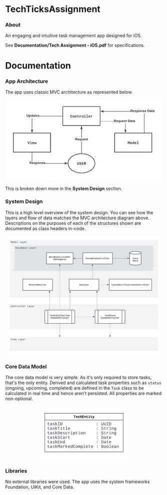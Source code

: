 # TechTicksAssignment

### About

An engaging and intuitive task management app designed for iOS.

See **Documentation/Tech Assignment - iOS.pdf** for specifications.

# Documentation

### App Architecture

The app uses classic MVC architecture as represented below.

<div align="center">
  <img src="Documentation/MVC Architecture.png" width="500">
</div>

This is broken down more in the **System Design** section.

### System Design

This is a high level overview of the system design.  You can see how the layers and flow of data matches the MVC architecture diagram above. Descriptions on the purposes of each of the structures shown are documented as class headers in-code.

<div align="center">
  <img src="Documentation/System Design.png" width="700">
</div>

### Core Data Model

The core data model is very simple. As it's only required to store tasks, that's the only entity. Derived and calculated task properties such as `status` (ongoing, upcoming, completed) are defined in the `Task` class to be calculated in real time and hence aren't persisted. All properties are marked non-optional.

<div align="center">
  <img src="Documentation/Core Data Model.png" width="300">
</div>

### Libraries

No external libraries were used. The app uses the system frameworks Foundation, UIKit, and Core Data.
